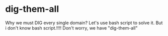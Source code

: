 # dig-them-all

Why we must DIG every single domain? Let's use bash script to solve it.
But i don't know bash script.!!!!
Don't worry, we have "dig-them-all"
